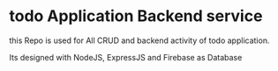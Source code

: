 # todo Application Backend service

this Repo is used for All CRUD and backend activity of todo application.

Its designed with NodeJS, ExpressJS and Firebase as Database
